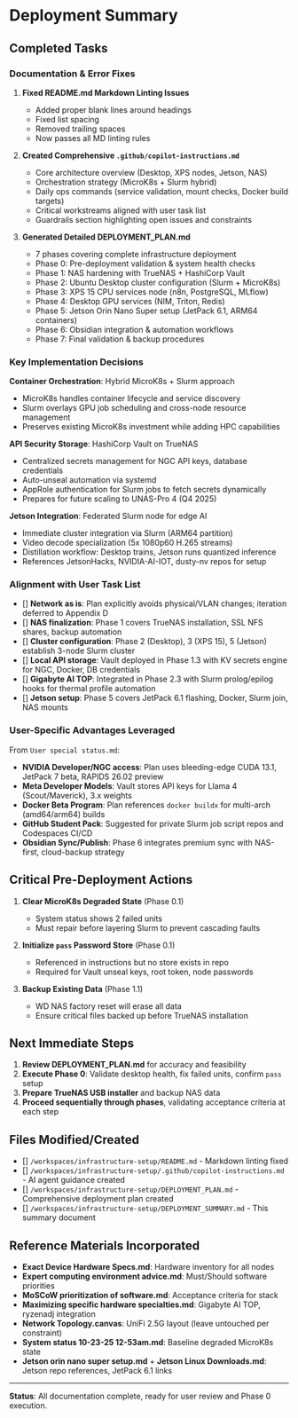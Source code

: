 # Deployment Summary

## Completed Tasks

### Documentation & Error Fixes

1. **Fixed README.md Markdown Linting Issues**
   - Added proper blank lines around headings
   - Fixed list spacing
   - Removed trailing spaces
   - Now passes all MD linting rules

2. **Created Comprehensive `.github/copilot-instructions.md`**
   - Core architecture overview (Desktop, XPS nodes, Jetson, NAS)
   - Orchestration strategy (MicroK8s + Slurm hybrid)
   - Daily ops commands (service validation, mount checks, Docker build targets)
   - Critical workstreams aligned with user task list
   - Guardrails section highlighting open issues and constraints

3. **Generated Detailed DEPLOYMENT_PLAN.md**
   - 7 phases covering complete infrastructure deployment
   - Phase 0: Pre-deployment validation & system health checks
   - Phase 1: NAS hardening with TrueNAS + HashiCorp Vault
   - Phase 2: Ubuntu Desktop cluster configuration (Slurm + MicroK8s)
   - Phase 3: XPS 15 CPU services node (n8n, PostgreSQL, MLflow)
   - Phase 4: Desktop GPU services (NIM, Triton, Redis)
   - Phase 5: Jetson Orin Nano Super setup (JetPack 6.1, ARM64 containers)
   - Phase 6: Obsidian integration & automation workflows
   - Phase 7: Final validation & backup procedures

### Key Implementation Decisions

**Container Orchestration**: Hybrid MicroK8s + Slurm approach

- MicroK8s handles container lifecycle and service discovery
- Slurm overlays GPU job scheduling and cross-node resource management
- Preserves existing MicroK8s investment while adding HPC capabilities

**API Security Storage**: HashiCorp Vault on TrueNAS

- Centralized secrets management for NGC API keys, database credentials
- Auto-unseal automation via systemd
- AppRole authentication for Slurm jobs to fetch secrets dynamically
- Prepares for future scaling to UNAS-Pro 4 (Q4 2025)

**Jetson Integration**: Federated Slurm node for edge AI

- Immediate cluster integration via Slurm (ARM64 partition)
- Video decode specialization (5x 1080p60 H.265 streams)
- Distillation workflow: Desktop trains, Jetson runs quantized inference
- References JetsonHacks, NVIDIA-AI-IOT, dusty-nv repos for setup

### Alignment with User Task List

- [] **Network as is**: Plan explicitly avoids physical/VLAN changes; iteration deferred to Appendix D
- [] **NAS finalization**: Phase 1 covers TrueNAS installation, SSL NFS shares, backup automation
- [] **Cluster configuration**: Phase 2 (Desktop), 3 (XPS 15), 5 (Jetson) establish 3-node Slurm cluster
- [] **Local API storage**: Vault deployed in Phase 1.3 with KV secrets engine for NGC, Docker, DB credentials
- [] **Gigabyte AI TOP**: Integrated in Phase 2.3 with Slurm prolog/epilog hooks for thermal profile automation
- [] **Jetson setup**: Phase 5 covers JetPack 6.1 flashing, Docker, Slurm join, NAS mounts

### User-Specific Advantages Leveraged

From `User special status.md`:

- **NVIDIA Developer/NGC access**: Plan uses bleeding-edge CUDA 13.1, JetPack 7 beta, RAPIDS 26.02 preview
- **Meta Developer Models**: Vault stores API keys for Llama 4 (Scout/Maverick), 3.x weights
- **Docker Beta Program**: Plan references `docker buildx` for multi-arch (amd64/arm64) builds
- **GitHub Student Pack**: Suggested for private Slurm job script repos and Codespaces CI/CD
- **Obsidian Sync/Publish**: Phase 6 integrates premium sync with NAS-first, cloud-backup strategy

## Critical Pre-Deployment Actions

1. **Clear MicroK8s Degraded State** (Phase 0.1)
   - System status shows 2 failed units
   - Must repair before layering Slurm to prevent cascading faults

2. **Initialize `pass` Password Store** (Phase 0.1)
   - Referenced in instructions but no store exists in repo
   - Required for Vault unseal keys, root token, node passwords

3. **Backup Existing Data** (Phase 1.1)
   - WD NAS factory reset will erase all data
   - Ensure critical files backed up before TrueNAS installation

## Next Immediate Steps

1. **Review DEPLOYMENT_PLAN.md** for accuracy and feasibility
2. **Execute Phase 0**: Validate desktop health, fix failed units, confirm `pass` setup
3. **Prepare TrueNAS USB installer** and backup NAS data
4. **Proceed sequentially through phases**, validating acceptance criteria at each step

## Files Modified/Created

- [] `/workspaces/infrastructure-setup/README.md` - Markdown linting fixed
- [] `/workspaces/infrastructure-setup/.github/copilot-instructions.md` - AI agent guidance created
- [] `/workspaces/infrastructure-setup/DEPLOYMENT_PLAN.md` - Comprehensive deployment plan created
- [] `/workspaces/infrastructure-setup/DEPLOYMENT_SUMMARY.md` - This summary document

## Reference Materials Incorporated

- **Exact Device Hardware Specs.md**: Hardware inventory for all nodes
- **Expert computing environment advice.md**: Must/Should software priorities
- **MoSCoW prioritization of software.md**: Acceptance criteria for stack
- **Maximizing specific hardware specialties.md**: Gigabyte AI TOP, ryzenadj integration
- **Network Topology.canvas**: UniFi 2.5G layout (leave untouched per constraint)
- **System status 10-23-25 12-53am.md**: Baseline degraded MicroK8s state
- **Jetson orin nano super setup.md** + **Jetson Linux Downloads.md**: Jetson repo references, JetPack 6.1 links

---

**Status**: All documentation complete, ready for user review and Phase 0 execution.
